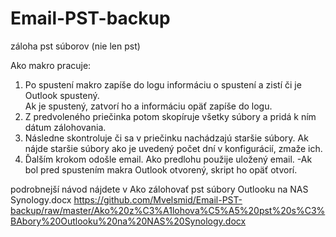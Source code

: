 # Email-PST-backup
záloha pst súborov (nie len pst)

Ako makro pracuje:
1. Po spustení makro zapíše do logu informáciu o spustení a zistí či je Outlook spustený.  
  Ak je spustený, zatvorí ho a informáciu opäť zapíše do logu. 
2. Z predvoleného priečinka potom skopíruje všetky súbory a pridá k ním dátum zálohovania.
3. Následne skontroluje či sa v priečinku nachádzajú staršie súbory. 
  Ak nájde staršie súbory ako je uvedený počet dní v konfigurácií, zmaže ich. 
4. Ďalším krokom odošle email. 
  Ako predlohu použije uložený email. 
-Ak bol pred spustením makra Outlook otvorený, skript ho opäť otvorí.

podrobnejší návod nájdete v Ako zálohovať pst súbory Outlooku na NAS Synology.docx
https://github.com/Mvelsmid/Email-PST-backup/raw/master/Ako%20z%C3%A1lohova%C5%A5%20pst%20s%C3%BAbory%20Outlooku%20na%20NAS%20Synology.docx


